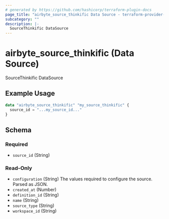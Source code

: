 ```yaml
---
# generated by https://github.com/hashicorp/terraform-plugin-docs
page_title: "airbyte_source_thinkific Data Source - terraform-provider-airbyte"
subcategory: ""
description: |-
  SourceThinkific DataSource
---
```


# airbyte_source_thinkific (Data Source)

SourceThinkific DataSource

## Example Usage

```terraform
data "airbyte_source_thinkific" "my_source_thinkific" {
  source_id = "...my_source_id..."
}
```

<!-- schema generated by tfplugindocs -->
## Schema

### Required

- `source_id` (String)

### Read-Only

- `configuration` (String) The values required to configure the source. Parsed as JSON.
- `created_at` (Number)
- `definition_id` (String)
- `name` (String)
- `source_type` (String)
- `workspace_id` (String)
